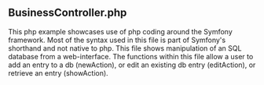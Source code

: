## BusinessController.php

This php example showcases use of php coding around the Symfony framework.
Most of the syntax used in this file is part of Symfony's shorthand and not native to php.
This file shows manipulation of an SQL database from a web-interface.
The functions within this file allow a user to add an entry to a db (newAction), or edit an existing db entry (editAction), or retrieve an entry (showAction).

